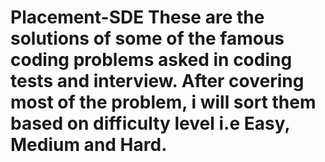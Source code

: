 # Placement-SDE These are the solutions of some of the famous coding problems asked in coding tests and interview. After covering most of the problem, i will sort them based on difficulty level i.e Easy, Medium and Hard.
